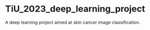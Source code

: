 # TiU_2023_deep_learning_project
A deep learning project aimed at skin cancer image classification.
